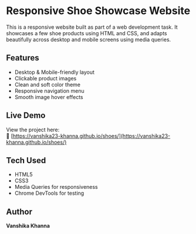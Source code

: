 #  Responsive Shoe Showcase Website

This is a responsive website built as part of a web development task. It showcases a few shoe products using HTML and CSS, and adapts beautifully across desktop and mobile screens using media queries.



## Features

-  Desktop & Mobile-friendly layout
-  Clickable product images
-  Clean and soft color theme
-  Responsive navigation menu
-  Smooth image hover effects



##  Live Demo

View the project here:  
🔗 [https://vanshika23-khanna.github.io/shoes/](https://vanshika23-khanna.github.io/shoes/)



##  Tech Used

- HTML5  
- CSS3  
- Media Queries for responsiveness  
- Chrome DevTools for testing



##  Author

**Vanshika Khanna** 


